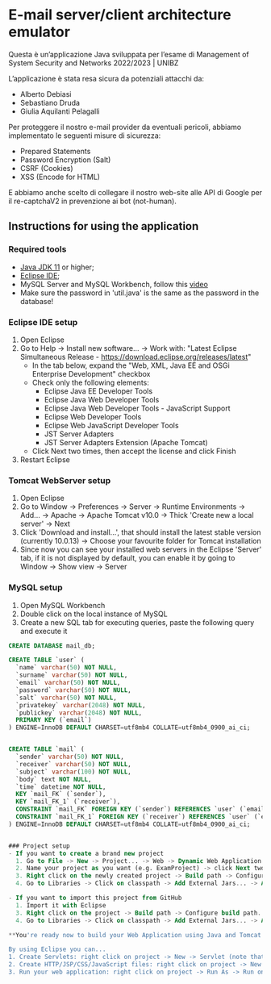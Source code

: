 # E-mail server/client architecture emulator
Questa è un’applicazione Java sviluppata per l’esame di Management of System Security and Networks 2022/2023 | UNIBZ

L’applicazione è stata resa sicura da potenziali attacchi da:

-	Alberto Debiasi
-	Sebastiano Druda
-	Giulia Aquilanti Pelagalli

Per proteggere il nostro e-mail provider da eventuali pericoli, abbiamo implementato le seguenti misure di sicurezza: 

-	Prepared Statements
-	Password Encryption (Salt)
-	CSRF (Cookies)
-	XSS (Encode for HTML)

E abbiamo anche scelto di collegare il nostro web-site alle API di Google per il re-captchaV2 in prevenzione ai bot (not-human).

## Instructions for using the application
### Required tools
- [Java JDK 11](https://www.oracle.com/java/technologies/downloads/#java11) or higher;
- [Eclipse IDE](https://www.eclipse.org/downloads/);
- MySQL Server and MySQL Workbench, follow this [video](https://www.youtube.com/watch?v=YSOY_NyOg40)
- Make sure the password in 'util.java' is the same as the password in the database!

### Eclipse IDE setup
1. Open Eclipse
2. Go to Help -> Install new software... -> Work with: "Latest Eclipse Simultaneous Release - https://download.eclipse.org/releases/latest"
   * In the tab below, expand the "Web, XML, Java EE and OSGi Enterprise Development" checkbox
   * Check only the following elements:
     - Eclipse Java EE Developer Tools
     - Eclipse Java Web Developer Tools
     - Eclipse Java Web Developer Tools - JavaScript Support
     - Eclipse Web Developer Tools
     - Eclipse Web JavaScript Developer Tools
     - JST Server Adapters
     - JST Server Adapters Extension (Apache Tomcat)
   * Click Next two times, then accept the license and click Finish
3. Restart Eclipse

### Tomcat WebServer setup
1. Open Eclipse
2. Go to Window -> Preferences -> Server -> Runtime Environments -> Add... -> Apache -> Apache Tomcat v10.0 -> Thick 'Create new a local server' -> Next
3. Click 'Download and install...', that should install the latest stable version (currently 10.0.13) -> Choose your favourite folder for Tomcat installation
4. Since now you can see your installed web servers in the Eclipse 'Server' tab, if it is not displayed by default, you can enable it by going to Window -> Show view -> Server

### MySQL setup
1. Open MySQL Workbench
2. Double click on the local instance of MySQL
3. Create a new SQL tab for executing queries, paste the following query and execute it

```sql
CREATE DATABASE mail_db;

CREATE TABLE `user` (
  `name` varchar(50) NOT NULL,
  `surname` varchar(50) NOT NULL,
  `email` varchar(50) NOT NULL,
  `password` varchar(50) NOT NULL,
  `salt` varchar(50) NOT NULL,
  `privatekey` varchar(2048) NOT NULL,
  `publickey` varchar(2048) NOT NULL,
  PRIMARY KEY (`email`)
) ENGINE=InnoDB DEFAULT CHARSET=utf8mb4 COLLATE=utf8mb4_0900_ai_ci;


CREATE TABLE `mail` (
  `sender` varchar(50) NOT NULL,
  `receiver` varchar(50) NOT NULL,
  `subject` varchar(100) NOT NULL,
  `body` text NOT NULL,
  `time` datetime NOT NULL,
  KEY `mail_FK` (`sender`),
  KEY `mail_FK_1` (`receiver`),
  CONSTRAINT `mail_FK` FOREIGN KEY (`sender`) REFERENCES `user` (`email`) ON DELETE CASCADE,
  CONSTRAINT `mail_FK_1` FOREIGN KEY (`receiver`) REFERENCES `user` (`email`) ON DELETE CASCADE
) ENGINE=InnoDB DEFAULT CHARSET=utf8mb4 COLLATE=utf8mb4_0900_ai_ci;


### Project setup
- If you want to create a brand new project
  1. Go to File -> New -> Project... -> Web -> Dynamic Web Application
  2. Name your project as you want (e.g. ExamProject) -> click Next two times -> Thick 'Generate web.xml deployment descriptor' -> click Finish
  3. Right click on the newly created project -> Build path -> Configure build path...
  4. Go to Libraries -> Click on classpath -> Add External Jars... -> Add the file "servlet-api.jar" from lib directory inside the Apache Tomcat folder

- If you want to import this project from GitHub
  1. Import it with Eclipse
  3. Right click on the project -> Build path -> Configure build path...
  4. Go to Libraries -> Click on classpath -> Add External Jars... -> Add the file "servlet-api.jar" from lib directory inside the Apache Tomcat folder

**You're ready now to build your Web Application using Java and Tomcat!**

By using Eclipse you can...
1. Create Servlets: right click on project -> New -> Servlet (note that Eclipse auto-generated servlets import the old 'javax' package still, replace it with 'jakarta' to work properly)
2. Create HTTP/JSP/CSS/JavaScript files: right click on project -> New -> HTTP/JSP/CSS/JavaScript file
3. Run your web application: right click on project -> Run As -> Run on Server -> Select the Apache Tomcat server -> Run -> Go to your browser on URL "http://localhost:8080/ExamProject/"
